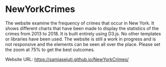 # NewYorkCrimes
The website examine the frequency of crimes that occur in New York. It shows different charts that have been made to display the statistics of the crimes from 2013 to 2018. It is built entirely using D3.js. No other templates or libraries have been used. The website is still a work in progress and is not responsive and the elements can be seen all over the place. 
Please set the zoom at 75% to get the best outcomes.

Website URL: https://samiasejuti.github.io/NewYorkCrimes/
